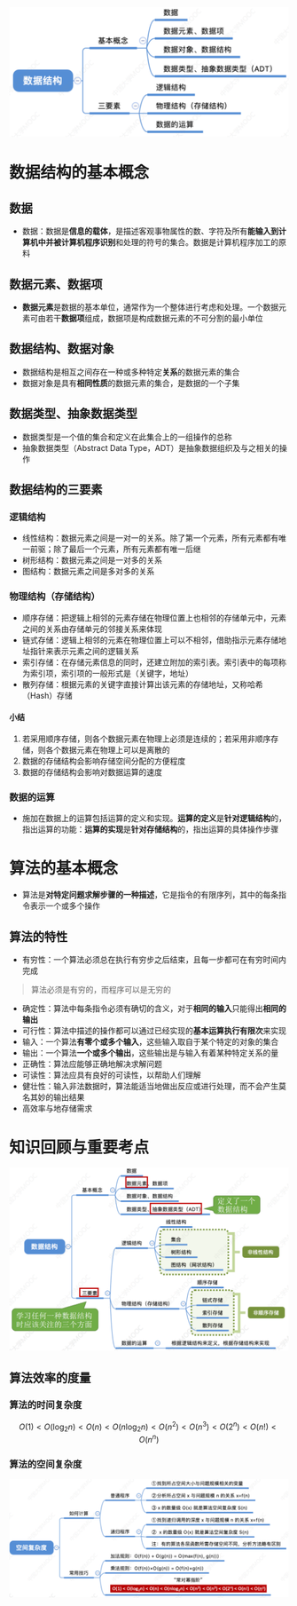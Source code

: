 ![img](数据结构/img/第一章/1.png)


# 数据结构的基本概念

## 数据

- 数据：数据是**信息的载体**，是描述客观事物属性的数、字符及所有**能输入到计算机中并被计算机程序识别**和处理的符号的集合。数据是计算机程序加工的原料

## 数据元素、数据项

- **数据元素**是数据的基本单位，通常作为一个整体进行考虑和处理。一个数据元素可由若干**数据项**组成，数据项是构成数据元素的不可分割的最小单位

## 数据结构、数据对象

- 数据结构是相互之间存在一种或多种特定**关系**的数据元素的集合
- 数据对象是具有**相同性质**的数据元素的集合，是数据的一个子集

## 数据类型、抽象数据类型

- 数据类型是一个值的集合和定义在此集合上的一组操作的总称
- 抽象数据类型（Abstract Data Type，ADT）是抽象数据组织及与之相关的操作

## 数据结构的三要素

### 逻辑结构

- 线性结构：数据元素之间是一对一的关系。除了第一个元素，所有元素都有唯一前驱；除了最后一个元素，所有元素都有唯一后继
- 树形结构：数据元素之间是一对多的关系
- 图结构：数据元素之间是多对多的关系

### 物理结构（存储结构）

- 顺序存储：把逻辑上相邻的元素存储在物理位置上也相邻的存储单元中，元素之间的关系由存储单元的邻接关系来体现
- 链式存储：逻辑上相邻的元素在物理位置上可以不相邻，借助指示元素存储地址指针来表示元素之间的逻辑关系
- 索引存储：在存储元素信息的同时，还建立附加的索引表。索引表中的每项称为索引项，索引项的一般形式是（关键字，地址）
- 散列存储：根据元素的关键字直接计算出该元素的存储地址，又称哈希（Hash）存储

#### 小结

1. 若采用顺序存储，则各个数据元素在物理上必须是连续的；若采用非顺序存储，则各个数据元素在物理上可以是离散的
2. 数据的存储结构会影响存储空间分配的方便程度
3. 数据的存储结构会影响对数据运算的速度

### 数据的运算

- 施加在数据上的运算包括运算的定义和实现。**运算的定义**是**针对逻辑结构**的，指出运算的功能：**运算的实现**是**针对存储结构**的，指出运算的具体操作步骤

# 算法的基本概念

- 算法是**对特定问题求解步骤的一种描述**，它是指令的有限序列，其中的每条指令表示一个或多个操作

## 算法的特性

- 有穷性：一个算法必须总在执行有穷步之后结束，且每一步都可在有穷时间内完成

> 算法必须是有穷的，而程序可以是无穷的

- 确定性：算法中每条指令必须有确切的含义，对于**相同的输入**只能得出**相同的输出**
- 可行性：算法中描述的操作都可以通过已经实现的**基本运算执行有限次**来实现
- 输入：一个算法**有零个或多个输入**，这些输入取自于某个特定的对象的集合
- 输出：一个算法**一个或多个输出**，这些输出是与输入有着某种特定关系的量
- 正确性：算法应能够正确地解决求解问题
- 可读性：算法应具有良好的可读性，以帮助人们理解
- 健壮性：输入非法数据时，算法能适当地做出反应或进行处理，而不会产生莫名其妙的输出结果
- 高效率与地存储需求

# 知识回顾与重要考点

![img](数据结构/img/第一章/2.png)

## 算法效率的度量

### 算法的时间复杂度

$$
O(1) < O(\log_2 n) < O(n) < O(n\log_2 n) < O(n^2) < O(n^3) < O(2^n) < O(n!) < O(n^n)
$$

### 算法的空间复杂度

![img](数据结构/img/第一章/3.png)
